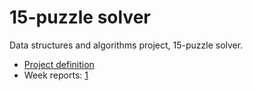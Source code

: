 # 15-puzzle solver
Data structures and algorithms project, 15-puzzle solver.

* [Project definition](docs/PROJECT_DEFINITION.md)
* Week reports: [1](docs/WEEK_1.md)
